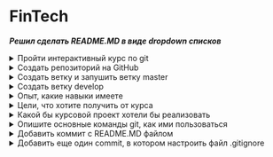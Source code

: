 # FinTech
***Решил сделать README.MD в виде dropdown списков***

<details> <summary>Пройти интерактивный курс по git</summary>

Пруфы прохождения интерактивного курса по [git](https://learngitbranching.js.org/?locale=ru_RU):
![](learngitbranching1.png)
![](learngitbranching2.png)
</details>

<details> <summary>Создать репозиторий на GitHub</summary> 

На GitHub был создан пустой репозиторий под названием [fintech](https://github.com/TblPK/fintech/)
</details>

<details> <summary>Создать ветку и запушить ветку master</summary>

С помощью следующих команд была создана и запушена ветка master на удаленный репозиторий (он же GitHub):
```
git init
git commit --allow-empty -m "--allow-empty"
git remote add origin https://github.com/TblPK/fintech.git
git push -u origin master
```
</details>

<details> <summary>Создать ветку develop</summary>

Чтобы создать ветку и сразу переключиться на неё, можно выполнить команду: `git checkout -b develop`
</details>

<details> <summary>Опыт, какие навыки имеете</summary>

У меня нет огромного опыта разработки. В основном я занимался созданием мелких приложений для изучения различных языков программирования (Java, C++, Python, Kotlin, ~~MatLab~~).

Из более-менее серьезных проектов:
- Курсовая работа: реализация функциональности сохранения отрисовываемых на сцене объектов в приложении на Android с использованием Java. (репозиторий приватный)
- Делал для себя: реализация простого клиент-серверного приложения на чистой Java [GitHub](https://github.com/TblPK/client-server-application).

Kotlin был выбран для изучения алгоритмов и структур данных, ну и для решения задач на LeetCode.
</details>

<details> <summary>Цели, что хотите получить от курса</summary>

Как уже было написано в анкете: надеюсь, что обучение позволит мне получить фундаментальные знания и навыки, необходимые для успешной карьеры в области разработки программного обеспечения. Будучи оснащенным этими навыками, я смогу выполнять сложные задачи, создавать инновационные проекты и продвигаться в своей профессиональной сфере.
</details>

<details> <summary>Какой бы курсовой проект хотели бы реализовать</summary>

Пока еще не определился с курсовым проектом :)
</details>

<details> <summary>Опишите основные команды git, как ими пользоваться</summary>

Команды git можно разделить на следующие типы:

<u>1. Команды управления репозиторием</u>:
- `git init`: инициализирует новый репозиторий Git в текущем каталоге.
- `git clone`: клонирует существующий репозиторий Git на локальную машину.
- `git remote`: управляет удаленными репозиториями, связанными с локальным.
- `git config`: устанавливает или просматривает конфигурационные параметры.

<u>2. Команды управления изменениями</u>:
- `git add`: индексирует изменения для коммита.
- `git commit`: создает новый коммит с индексированными изменениями.
- `git reset`: позволяет отменить изменения в репозитории.
- `git revert`: создает новый коммит, который отменяет изменения.

<u>3. Команды управления ветками</u>:
- `git branch`: отображает, создает или удаляет ветки.
- `git checkout`: переключается между ветками или восстанавливает файлы.
- `git merge`: сливает изменения из одной ветки в другую.
- `git rebase`: перебазирует текущую ветку на другую ветку.

<u>4. Команды управления удаленными репозиториями</u>:
- `git push`: отправляет локальные коммиты на удаленный репозиторий.
- `git pull`: получает изменения с удаленного репозитория со слиянием.
- `git fetch`: получает изменения с удаленного репозитория без слияния.

<u>5. Команды просмотра истории и состояния</u>:
- `git log`: отображает историю коммитов.
- `git status`: показывает текущее состояние репозитория.
- `git diff`: показывает различия между коммитами, ветками или файлами.
- `git show`: показывает информацию о коммите, внесенные в него.

У каждой команды есть определенные ключи, которые предоставляют дополнительные опции и функциональность.
Пример ключей: -a (--all), -m (--message), -d (--delete)

***Пример использования***:

init: проинициализируем локальный репозиторий.
- `git init`

clone: скопируем наш удаленный репозиторий.
- `git clone https://github.com/TblPK/fintech`

add: проиндексируем файл.
- `git add README.MD`

commit: закоммитим индексированные файлы.
- `git commit -m "add README.MD"`

push: запушим изменения из локальной ветки main в удаленную ветку main.
- `git push origin main`

pull: сольем изменения из удаленной ветки main в локальную ветки main.
- `git pull origin main`
</details>

<details> <summary>Добавить коммит с README.MD файлом</summary>

Мы уже находимся в ветке develop. Теперь проиндексируем файл README.MD и закоммитим.
```
git add README.MD
git commit -m "add README.MD"
```
</details>

<details> <summary>Добавить еще один commit, в котором настроить файл .gitignore</summary>

Сделаем так, чтобы git игнорировал все файлы и папки, кроме нужных.
```
*
!README.md
!.gitignore
!learngitbranching1.png
!learngitbranching2.png
```

Закоммитим и запушим все изменения с помощью консоли. Создадим pull request на GitHub:
```
git add .
git commit -m "add .gitignore"
git push origin develop
```
</details>

